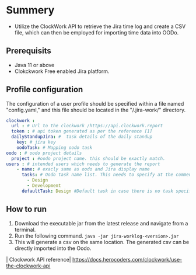 # Summery
- Utilize the ClockWork API to retrieve the Jira time log and create a CSV file, which can then be employed for importing time data into OODo.
## Prerequisits

- Java 11 or above
- Clokckwork Free enabled Jira platform.

## Profile configuration
The configuration of a user profile should be specified within a file named "config.yaml," and this file should be located in the "/.jira-work/" directory.

```yaml
clockwork :
  url : # Url to the clockwork /https://api.clockwork.report
  token : # api token generated as per the reference [1]
  dailyStandupJira: #  task details of the daily standup
    key: # jira key
    oodoTask: # Mapping oodo task
oodo : # oodo project details
  project : #oodo project name. this should be exactly match.
users : # intended users which needs to generate the report
    - name: # exacly same as oodo and Jira display name
      tasks: # Oodo task name list. This needs to specify at the comment aginst the timelog
        - Design
        - Development
      defaultTask: Design #Default task in case there is no task specifically mensioned at the time log comment 
```
## How to run
1. Download the executable jar from the latest release and navigate from a terminal.
2. Run the following command.
 `java -jar jira-worklog-<version>.jar`
3. This will generate a csv on the same location. The generated csv can be directly imported into the Oodo.


| Clockwork API reference| <https://docs.herocoders.com/clockwork/use-the-clockwork-api>


